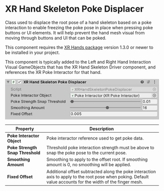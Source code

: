 # XR Hand Skeleton Poke Displacer

Class used to displace the root pose of a hand skeleton based on a poke interaction to enable freezing the poke pose in place when pressing poke buttons or UI elements. It will help prevent the hand mesh visual from moving through buttons and UI that can be poked.

This component requires the [XR Hands package](https://docs.unity3d.com/Packages/com.unity.xr.hands@latest) version 1.3.0 or newer to be installed in your project.

This component is typically added to the Left and Right Hand Interaction Visual GameObjects that has the XR Hand Skeleton Driver component, and references the XR Poke Interactor for that hand.

![XRHandSkeletonPokeDisplacer component](images/xr-hand-skeleton-poke-displacer.png)

| **Property** | **Description** |
|---|---|
| **Poke Interactor Object** | Poke interactor reference used to get poke data. |
| **Poke Strength Snap Threshold** | Threshold poke interaction strength must be above to snap the poke pose to the current pose. |
| **Smoothing Amount** | Smoothing to apply to the offset root. If smoothing amount is 0, no smoothing will be applied. |
| **Fixed Offset** | Additional offset subtracted along the poke interaction axis to apply to the root pose when poking. Default value accounts for the width of the finger mesh. |
